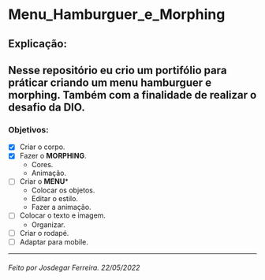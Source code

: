 #  Menu_Hamburguer_e_Morphing #
## Explicação: ##
 Nesse repositório eu crio um portifólio para práticar criando um menu hamburguer e morphing. Também com a finalidade de realizar o desafio da DIO. 
---
### Objetivos: 
* [x] Criar o corpo.
* [x] Fazer o **MORPHING**.
   * Cores.
   * Animação.
* [ ] Criar o **MENU***
   * Colocar os objetos.
   * Editar o estilo.
   * Fazer a animação. 
* [ ] Colocar o texto e imagem.
   * Organizar.
* [ ] Criar o rodapé.
* [ ] Adaptar para mobile.

---

###### Feito por Josdegar Ferreira. 22/05/2022

